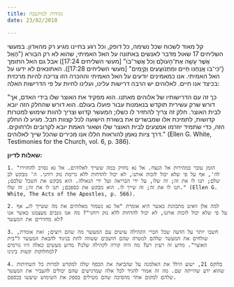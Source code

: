 ```yaml
---
title: נקודות למחשבה
date: 23/02/2018

---
```


קל מאוד לשכוח שכל נשימה, כל דופק, וכל רגע בחיינו מגיע רק מהאדון. במעשי השליחים 17 שאול מדבר לאנשים באתונה על האל האמיתי, שהוא לא רק הבורא ("הָאֵל אֲׁשֶר עָׂשָה אֶת־הָעֹולָם וְכֹל אֲׁשֶר־ּבֹו" [מעשי השליחים 17:24]) אבל גם האל התומך (ִ"ּכִי־בֹו אֲנַחְנּו חַּיים ּומִתְנֹועֲעִים וְקַּיָמִים" [מעשי השליחים 17:28]). האתונאים לא ידעו על האל האמיתי. אנו כמאמינים יודעים על האל האמיתי וההכרה הזו צריכה להיות מרכזית בכיצד אנו חיים. לאלוהים יש הרבה דרישות עלינו, ועלינו לחיות על פי הדרישות האלה: 

"כך זה עם הדרישותיו של אלוהים מאתנו. הוא מפקיד את האוצר שלו בידי האדם, אך דורש שרק עשירית תוקדש בנאמנות עבור פועלו בעולם. הוא דורש שהחלק הזה יובא לבית האוצר. חלק זה צריך להחזיר לו כשלו; המעשר קדוש וצריך להוות שימוש למטרות קדושות, לתמיכת אלו שמבשרים את בשורת הישועה לכל קצוות תבל. מגיע לו החלק הזה, כדי שתמיד יוזרמו אמצעים לבית האוצר שלו ושאור האמת יובא לקרובים ולרחוקים. דרך ציות נאמן להוראות הללו אנו מכירים שהכל שייך לאלוהים." (Ellen G. White, Testimonies for the Church, vol. 6, p. 386).

**שאלות לדיון:**

`1. "הזמן עובר במהירות אל הנצח. אל נא נחזיק במה ששייך לאלוהים. אל נא נסרב להחזירו לה', אף על פי שלא יכול לזכות אותנו, לא יכול להדחות ללא גרימת נזק רוחני. ה' מבקש לב שלם; תנו לו את זה; זה שלו, על ידי הבריאה ועל ידי הגאולה. הוא מבקש את השכל שלכם; תנו לו את זה; זה שייך לו. הוא מבקש את כספכם; תנו לו את זה; זה שלו." (Ellen G. White, The Acts of the Apostles, p. 566).`

`2. למה אלן וואיט מתכוונת כאשר היא אומרת "אל נא נשמור מאלוהים את מה ששייך לו… אף על פי שלא יכול לזכות אותנו, לא יכול להדחות ללא נזק רוחני"? מה אנו גונבים מעצמנו כאשר אנו לא מחזירים את המעשר?`

`3. חשבו יותר על הדעה שכל חברי הקהילה עושים עם המעשר מה שהם רוצים; זאת אומרת, שולחים את המעשר שלהם למטרה שהם חושבים ששווה לתת בניגוד להבאת המעשר ל"בית האוצר". מדוע זה רעיון רע? מה היה קורה לקהילה שלנו? מדוע מעשים כאלה היו גורמים למחלוקות קשות בינינו? `

`4. בלוקס 21, ישוע הילל את האלמנה על שהביאה את הכסף שלה למקדש למרות כל השחיתות שהוא ידע שהייתה שם. מה זה אמור להגיד לכל אלה שמרגישים שהם יכולים להעביר את המעשר שלהם למקום אחר מהסיבה שהם מטילים בספק את השימוש שיעשו בכספם. `